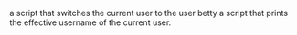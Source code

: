  a script that switches the current user to the user betty
 a script that prints the effective username of the current user.

